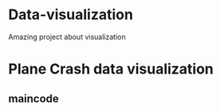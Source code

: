 # Data-visualization
Amazing project about visualization
# Plane Crash data visualization

## maincode


